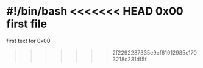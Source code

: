 #!/bin/bash
<<<<<<< HEAD
0x00 first file
=======
first text for 0x00
>>>>>>> 2f2292287335e9cf61912985c1703218c231df5f
